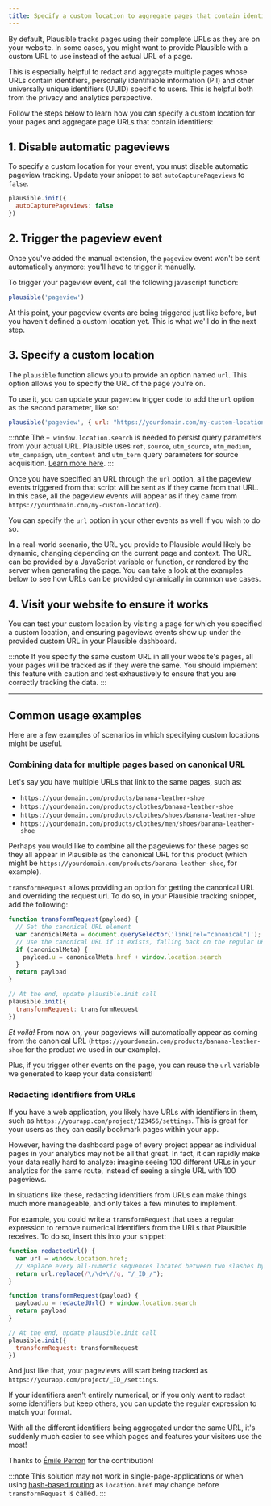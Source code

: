 ```yaml
---
title: Specify a custom location to aggregate pages that contain identifiers
---
```


By default, Plausible tracks pages using their complete URLs as they are on your website. In some cases, you might want to provide Plausible with a custom URL to use instead of the actual URL of a page.

This is especially helpful to redact and aggregate multiple pages whose URLs contain identifiers, personally identifiable information (PII) and other universally unique identifiers (UUID) specific to users. This is helpful both from the privacy and analytics perspective.

Follow the steps below to learn how you can specify a custom location for your pages and aggregate page URLs that contain identifiers:

## 1. Disable automatic pageviews

To specify a custom location for your event, you must disable automatic pageview tracking. Update your snippet to set `autoCapturePageviews` to `false`.

```javascript
plausible.init({
  autoCapturePageviews: false
})
```

## 2. Trigger the pageview event

Once you've added the manual extension, the `pageview` event won't be sent automatically anymore: you'll have to trigger it manually.

To trigger your pageview event, call the following javascript function:

```javascript
plausible('pageview')
```

At this point, your pageview events are being triggered just like before, but you haven't defined a custom location yet.
This is what we'll do in the next step.

## 3. Specify a custom location
The `plausible` function allows you to provide an option named `url`.
This option allows you to specify the URL of the page you're on.

To use it, you can update your `pageview` trigger code to add the `url` option as the second parameter, like so:

```js
plausible('pageview', { url: "https://yourdomain.com/my-custom-location" + window.location.search });
```

:::note
The `+ window.location.search` is needed to persist query parameters from your actual URL. Plausible uses `ref`, `source`, `utm_source`, `utm_medium`, `utm_campaign`, `utm_content` and `utm_term` query parameters for source acquisition. [Learn more here](top-referrers.md).
:::

Once you have specified an URL through the `url` option, all the pageview events triggered from that script will be sent as if they came from that URL. In this case, all the pageview events will appear as if they came from `https://yourdomain.com/my-custom-location`).

You can specify the `url` option in your other events as well if you wish to do so.

In a real-world scenario, the URL you provide to Plausible would likely be dynamic, changing depending on the current page and context. The URL can be provided by a JavaScript variable or function, or rendered by the server when generating the page. You can take a look at the examples below to see how URLs can be provided dynamically in common use cases.

## 4. Visit your website to ensure it works

You can test your custom location by visiting a page for which you specified a custom location, and ensuring pageviews events show up under the provided custom URL in your Plausible dashboard.

:::note
If you specify the same custom URL in all your website's pages, all your pages will be tracked as if they were the same. You should implement this feature with caution and test exhaustively to ensure that you are correctly tracking the data.
:::

---

## Common usage examples

Here are a few examples of scenarios in which specifying custom locations might be useful.
### Combining data for multiple pages based on canonical URL

Let's say you have multiple URLs that link to the same pages, such as:

- `https://yourdomain.com/products/banana-leather-shoe`
- `https://yourdomain.com/products/clothes/banana-leather-shoe`
- `https://yourdomain.com/products/clothes/shoes/banana-leather-shoe`
- `https://yourdomain.com/products/clothes/men/shoes/banana-leather-shoe`

Perhaps you would like to combine all the pageviews for these pages so they all appear in Plausible as the canonical URL for this product (which might be `https://yourdomain.com/products/banana-leather-shoe`, for example).

`transformRequest` allows providing an option for getting the canonical URL and overriding the request url. To do so, in your Plausible tracking snippet, add the following:

```javascript
function transformRequest(payload) {
  // Get the canonical URL element
  var canonicalMeta = document.querySelector('link[rel="canonical"]');
  // Use the canonical URL if it exists, falling back on the regular URL when it doesn't.
  if (canonicalMeta) {
    payload.u = canonicalMeta.href + window.location.search
  }
  return payload
}

// At the end, update plausible.init call
plausible.init({
  transformRequest: transformRequest
})
```

_Et voilà!_ From now on, your pageviews will automatically appear as coming from the canonical URL (`https://yourdomain.com/products/banana-leather-shoe` for the product we used in our example).

Plus, if you trigger other events on the page, you can reuse the `url` variable we generated to keep your data consistent!

### Redacting identifiers from URLs

If you have a web application, you likely have URLs with identifiers in them, such as `https://yourapp.com/project/123456/settings`. This is great for your users as they can easily bookmark pages within your app.

However, having the dashboard page of every project appear as individual pages in your analytics may not be all that great. In fact, it can rapidly make your data really hard to analyze: imagine seeing 100 different URLs in your analytics for the same route, instead of seeing a single URL with 100 pageviews.

In situations like these, redacting identifiers from URLs can make things much more manageable, and only takes a few minutes to implement.

For example, you could write a `transformRequest` that uses a regular expression to remove numerical identifiers from the URLs that Plausible receives. To do so, insert this into your snippet:

```javascript
function redactedUrl() {
  var url = window.location.href;
  // Replace every all-numeric sequences located between two slashes by "_ID_"
  return url.replace(/\/\d+\//g, "/_ID_/");
}

function transformRequest(payload) {
  payload.u = redactedUrl() + window.location.search
  return payload
}

// At the end, update plausible.init call
plausible.init({
  transformRequest: transformRequest
})
```

And just like that, your pageviews will start being tracked as `https://yourapp.com/project/_ID_/settings`.

If your identifiers aren't entirely numerical, or if you only want to redact some identifiers but keep others, you can update the regular expression to match your format.

With all the different identifiers being aggregated under the same URL, it's suddenly much easier to see which pages and features your visitors use the most!

Thanks to [Émile Perron](https://github.com/EmilePerron) for the contribution!

:::note
This solution may not work in single-page-applications or when using [hash-based routing](/hash-based-routing) as `location.href` may change before `transformRequest`
is called.
:::
